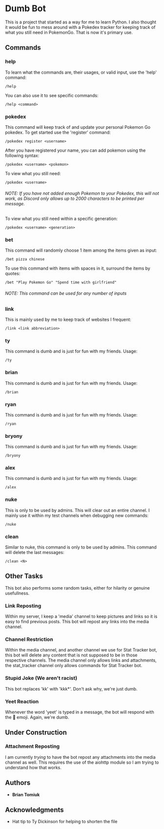 # Dumb Bot

This is a project that started as a way for me to learn Python. I also thought it would be fun to mess around with a Pokedex tracker for keeping track of what you still need in PokemonGo. That is now it's primary use.

## Commands

### help

To learn what the commands are, their usages, or valid input, use the 'help' command:
```
/help
```

You can also use it to see specific commands:
```
/help <command>
```

### pokedex

This command will keep track of and update your personal Pokemon Go pokedex. To get started use the 'register' command:
```
/pokedex register <username>
```

After you have registered your name, you can add pokemon using the following syntax:
```
/pokedex <username> <pokemon>
```

To view what you still need:
```
/pokedex <username>
```
###### NOTE: If you have not added enough Pokemon to your Pokedex, this will not work, as Discord only allows up to 2000 characters to be printed per message.

To view what you still need within a specific generation:
```
/pokedex <username> <generation>
```

### bet

This command will randomly choose 1 item among the items given as input:
```
/bet pizza chinese
```

To use this command with items with spaces in it, surround the items by quotes:
```
/bet "Play Pokemon Go" "Spend time with girlfriend"
```

###### NOTE: This command can be used for any number of inputs

### link

This is mainly used by me to keep track of websites I frequent:
```
/link <link abbreviation>
```

### ty

This command is dumb and is just for fun with my friends. Usage:
```
/ty
```

### brian

This command is dumb and is just for fun with my friends. Usage:
```
/brian
```

### ryan

This command is dumb and is just for fun with my friends. Usage:
```
/ryan
```

### bryony

This command is dumb and is just for fun with my friends. Usage:
```
/bryony
```

### alex

This command is dumb and is just for fun with my friends. Usage:
```
/alex
```

### nuke

This is only to be used by admins. This will clear out an entire channel. I mainly use it within my test channels when debugging new commands:
```
/nuke
```

### clean

Similar to nuke, this command is only to be used by admins. This command will delete the last <N> messages:
```
/clean <N>
```

## Other Tasks

This bot also performs some random tasks, either for hilarity or genuine usefullness.

### Link Reposting

Within my server, I keep a 'media' channel to keep pictures and links so it is easy to find previous posts. This bot will repost any links into the media channel.

### Channel Restriction

Within the media channel, and another channel we use for Stat Tracker bot, this bot will delete any content that is not supposed to be in those respective channels. The media channel only allows links and attachments, the stat_tracker channel only allows commands for Stat Tracker bot.

### Stupid Joke (We aren't racist)

This bot replaces 'kk' with 'kkk\*'. Don't ask why, we're just dumb.

### Yeet Reaction

Whenever the word 'yeet' is typed in a message, the bot will respond with the :eyes: emoji. Again, we're dumb.

## Under Construction

### Attachment Reposting

I am currently *trying* to have the bot repost any attachments into the media channel as well. This requires the use of the aiohttp module so I am trying to understand how that works.

## Authors

* **Brian Tomiuk**

## Acknowledgments

* Hat tip to Ty Dickinson for helping to shorten the file

